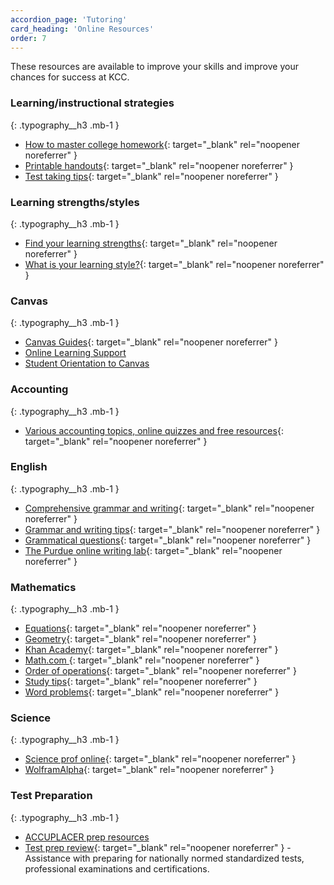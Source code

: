 ```yaml
---
accordion_page: 'Tutoring'
card_heading: 'Online Resources'
order: 7
---
```


These resources are available to improve your skills and improve your chances for success at KCC. 

### Learning/instructional strategies
{: .typography__h3 .mb-1 }

- [How to master college homework](https://bigfuture.collegeboard.org/get-started/inside-the-classroom/take-control-of-homework){: target="_blank" rel="noopener noreferrer" }
- [Printable handouts](https://ctlt.illinoisstate.edu/technology/reggienet/handouts/){: target="_blank" rel="noopener noreferrer" }
- [Test taking tips](https://www.testtakingtips.com/){: target="_blank" rel="noopener noreferrer" }

### Learning strengths/styles
{: .typography__h3 .mb-1 }

- [Find your learning strengths](https://www.literacynet.org/mi/assessment/findyourstrengths.html){: target="_blank" rel="noopener noreferrer" }
- [What is your learning style?](https://www.educationplanner.org/students/self-assessments/learning-styles){: target="_blank" rel="noopener noreferrer" }

### Canvas
{: .typography__h3 .mb-1 }

- [Canvas Guides](https://guides.instructure.com/){: target="_blank" rel="noopener noreferrer" }
- [Online Learning Support](https://www.kcc.edu/academics/online-learning/)
- [Student Orientation to Canvas](https://www.kcc.edu/academics/online-learning/#canvas-faq)

### Accounting
{: .typography__h3 .mb-1 }

- [Various accounting topics, online quizzes and free resources](https://www.accountingcoach.com/){: target="_blank" rel="noopener noreferrer" }

### English
{: .typography__h3 .mb-1 }

- [Comprehensive grammar and writing](http://grammar.ccc.commnet.edu/grammar/){: target="_blank" rel="noopener noreferrer" }
- [Grammar and writing tips](https://www.essaypunch.com/){: target="_blank" rel="noopener noreferrer" }
- [Grammatical questions](https://www.apastyle.org/previoustips.html){: target="_blank" rel="noopener noreferrer" }
- [The Purdue online writing lab](https://owl.purdue.edu/){: target="_blank" rel="noopener noreferrer" }

### Mathematics
{: .typography__h3 .mb-1 }

- [Equations](http://www.math.com/school/subject2/lessons/S2U1L3GL.html){: target="_blank" rel="noopener noreferrer" }
- [Geometry](http://www.math.com/homeworkhelp/Geometry.html){: target="_blank" rel="noopener noreferrer" }
- [Khan Academy](https://www.khanacademy.org/){: target="_blank" rel="noopener noreferrer" }
- [Math.com ](http://www.math.com/){: target="_blank" rel="noopener noreferrer" }
- [Order of operations](http://www.math.com/school/subject2/lessons/S2U1L2GL.html){: target="_blank" rel="noopener noreferrer" }
- [Study tips](https://mathstat.slu.edu/resources/success-in-mathematics){: target="_blank" rel="noopener noreferrer" }
- [Word problems](http://www.math.com/school/subject2/lessons/S2U1L3DP.html){: target="_blank" rel="noopener noreferrer" }

### Science
{: .typography__h3 .mb-1 }

- [Science prof online](https://www.scienceprofonline.com/){: target="_blank" rel="noopener noreferrer" }
- [WolframAlpha](https://www.wolframalpha.com/){: target="_blank" rel="noopener noreferrer" }

### Test Preparation
{: .typography__h3 .mb-1 }

- [ACCUPLACER prep resources](https://www.kcc.edu/admissions/testing/#prepare-for-the-exams)
- [Test prep review](https://www.testprepreview.com/){: target="_blank" rel="noopener noreferrer" } - Assistance with preparing for nationally normed standardized tests, professional examinations and certifications.
